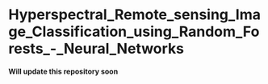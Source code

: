 # Hyperspectral_Remote_sensing_Image_Classification_using_Random_Forests_-_Neural_Networks
#### Will update this repository soon
